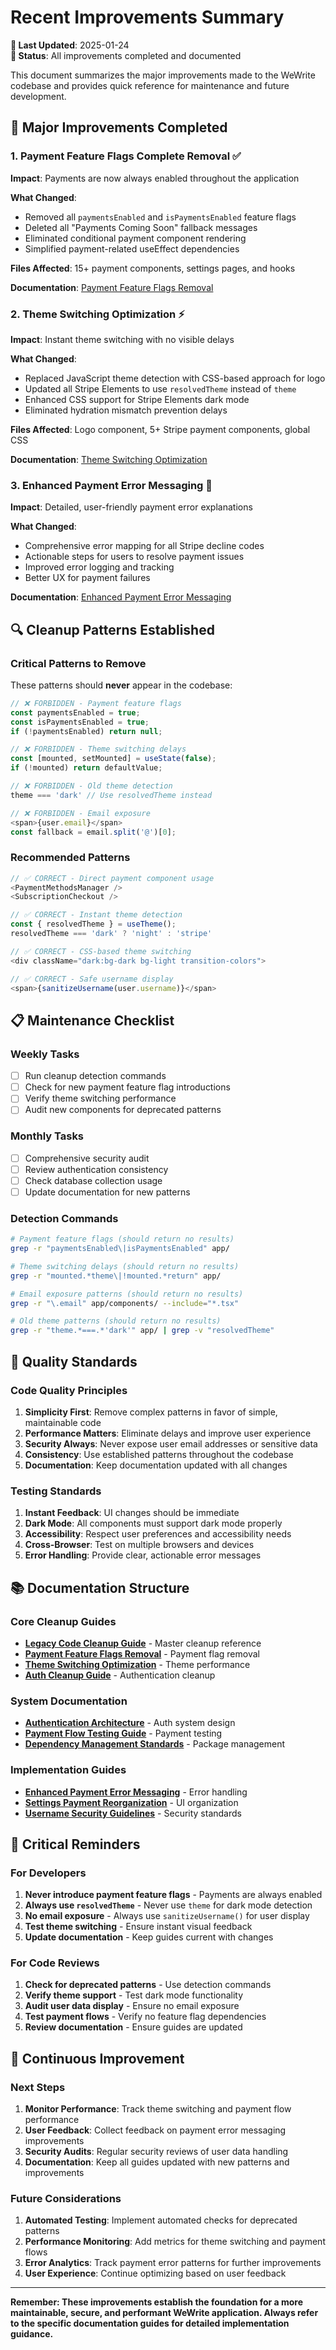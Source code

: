 # Recent Improvements Summary

**📅 Last Updated**: 2025-01-24  
**🎯 Status**: All improvements completed and documented

This document summarizes the major improvements made to the WeWrite codebase and provides quick reference for maintenance and future development.

## 🚀 Major Improvements Completed

### 1. Payment Feature Flags Complete Removal ✅

**Impact**: Payments are now always enabled throughout the application

**What Changed**:
- Removed all `paymentsEnabled` and `isPaymentsEnabled` feature flags
- Deleted all "Payments Coming Soon" fallback messages
- Eliminated conditional payment component rendering
- Simplified payment-related useEffect dependencies

**Files Affected**: 15+ payment components, settings pages, and hooks

**Documentation**: [Payment Feature Flags Removal](./PAYMENT_FEATURE_FLAGS_REMOVAL.md)

### 2. Theme Switching Optimization ⚡

**Impact**: Instant theme switching with no visible delays

**What Changed**:
- Replaced JavaScript theme detection with CSS-based approach for logo
- Updated all Stripe Elements to use `resolvedTheme` instead of `theme`
- Enhanced CSS support for Stripe Elements dark mode
- Eliminated hydration mismatch prevention delays

**Files Affected**: Logo component, 5+ Stripe payment components, global CSS

**Documentation**: [Theme Switching Optimization](./THEME_SWITCHING_OPTIMIZATION.md)

### 3. Enhanced Payment Error Messaging 📝

**Impact**: Detailed, user-friendly payment error explanations

**What Changed**:
- Comprehensive error mapping for all Stripe decline codes
- Actionable steps for users to resolve payment issues
- Improved error logging and tracking
- Better UX for payment failures

**Documentation**: [Enhanced Payment Error Messaging](./ENHANCED_PAYMENT_ERROR_MESSAGING.md)

## 🔍 Cleanup Patterns Established

### Critical Patterns to Remove

These patterns should **never** appear in the codebase:

```typescript
// ❌ FORBIDDEN - Payment feature flags
const paymentsEnabled = true;
const isPaymentsEnabled = true;
if (!paymentsEnabled) return null;

// ❌ FORBIDDEN - Theme switching delays
const [mounted, setMounted] = useState(false);
if (!mounted) return defaultValue;

// ❌ FORBIDDEN - Old theme detection
theme === 'dark' // Use resolvedTheme instead

// ❌ FORBIDDEN - Email exposure
<span>{user.email}</span>
const fallback = email.split('@')[0];
```

### Recommended Patterns

```typescript
// ✅ CORRECT - Direct payment component usage
<PaymentMethodsManager />
<SubscriptionCheckout />

// ✅ CORRECT - Instant theme detection
const { resolvedTheme } = useTheme();
resolvedTheme === 'dark' ? 'night' : 'stripe'

// ✅ CORRECT - CSS-based theme switching
<div className="dark:bg-dark bg-light transition-colors">

// ✅ CORRECT - Safe username display
<span>{sanitizeUsername(user.username)}</span>
```

## 📋 Maintenance Checklist

### Weekly Tasks
- [ ] Run cleanup detection commands
- [ ] Check for new payment feature flag introductions
- [ ] Verify theme switching performance
- [ ] Audit new components for deprecated patterns

### Monthly Tasks
- [ ] Comprehensive security audit
- [ ] Review authentication consistency
- [ ] Check database collection usage
- [ ] Update documentation for new patterns

### Detection Commands

```bash
# Payment feature flags (should return no results)
grep -r "paymentsEnabled\|isPaymentsEnabled" app/

# Theme switching delays (should return no results)
grep -r "mounted.*theme\|!mounted.*return" app/

# Email exposure patterns (should return no results)
grep -r "\.email" app/components/ --include="*.tsx"

# Old theme patterns (should return no results)
grep -r "theme.*===.*'dark'" app/ | grep -v "resolvedTheme"
```

## 🎯 Quality Standards

### Code Quality Principles

1. **Simplicity First**: Remove complex patterns in favor of simple, maintainable code
2. **Performance Matters**: Eliminate delays and improve user experience
3. **Security Always**: Never expose user email addresses or sensitive data
4. **Consistency**: Use established patterns throughout the codebase
5. **Documentation**: Keep documentation updated with all changes

### Testing Standards

1. **Instant Feedback**: UI changes should be immediate
2. **Dark Mode**: All components must support dark mode properly
3. **Accessibility**: Respect user preferences and accessibility needs
4. **Cross-Browser**: Test on multiple browsers and devices
5. **Error Handling**: Provide clear, actionable error messages

## 📚 Documentation Structure

### Core Cleanup Guides
- **[Legacy Code Cleanup Guide](./LEGACY_CODE_CLEANUP_GUIDE.md)** - Master cleanup reference
- **[Payment Feature Flags Removal](./PAYMENT_FEATURE_FLAGS_REMOVAL.md)** - Payment flag removal
- **[Theme Switching Optimization](./THEME_SWITCHING_OPTIMIZATION.md)** - Theme performance
- **[Auth Cleanup Guide](./AUTH_CLEANUP_GUIDE.md)** - Authentication cleanup

### System Documentation
- **[Authentication Architecture](./AUTHENTICATION_ARCHITECTURE.md)** - Auth system design
- **[Payment Flow Testing Guide](./PAYMENT_FLOW_TESTING_GUIDE.md)** - Payment testing
- **[Dependency Management Standards](./DEPENDENCY_MANAGEMENT_STANDARDS.md)** - Package management

### Implementation Guides
- **[Enhanced Payment Error Messaging](./ENHANCED_PAYMENT_ERROR_MESSAGING.md)** - Error handling
- **[Settings Payment Reorganization](./SETTINGS_PAYMENT_REORGANIZATION.md)** - UI organization
- **[Username Security Guidelines](./USERNAME_SECURITY_GUIDELINES.md)** - Security standards

## 🚨 Critical Reminders

### For Developers

1. **Never introduce payment feature flags** - Payments are always enabled
2. **Always use `resolvedTheme`** - Never use `theme` for dark mode detection
3. **No email exposure** - Always use `sanitizeUsername()` for user display
4. **Test theme switching** - Ensure instant visual feedback
5. **Update documentation** - Keep guides current with changes

### For Code Reviews

1. **Check for deprecated patterns** - Use detection commands
2. **Verify theme support** - Test dark mode functionality
3. **Audit user data display** - Ensure no email exposure
4. **Test payment flows** - Verify no feature flag dependencies
5. **Review documentation** - Ensure guides are updated

## 🔄 Continuous Improvement

### Next Steps

1. **Monitor Performance**: Track theme switching and payment flow performance
2. **User Feedback**: Collect feedback on payment error messaging improvements
3. **Security Audits**: Regular security reviews of user data handling
4. **Documentation**: Keep all guides updated with new patterns and improvements

### Future Considerations

1. **Automated Testing**: Implement automated checks for deprecated patterns
2. **Performance Monitoring**: Add metrics for theme switching and payment flows
3. **Error Analytics**: Track payment error patterns for further improvements
4. **User Experience**: Continue optimizing based on user feedback

---

**Remember: These improvements establish the foundation for a more maintainable, secure, and performant WeWrite application. Always refer to the specific documentation guides for detailed implementation guidance.**
